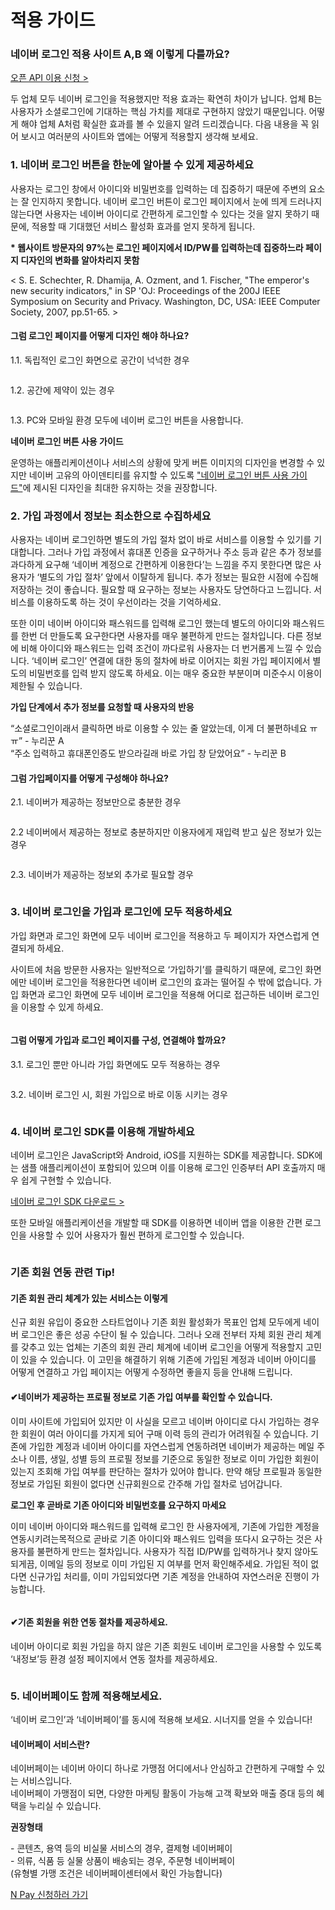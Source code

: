 # 적용 가이드

<html lang="ko">
<head>
    <title>NAVER Developers - 네이버 로그인 적용 가이드</title>
</head>
<body>
<div class="con">
    <h3 class="h_sub">네이버 로그인 적용 사이트 A,B 왜 이렇게 다를까요?</h3>
    <div class="buttons2">
        <a class="btn_b_hi3" href="https://developers.naver.com/apps/#/register?api=nvlogin">오픈 API 이용 신청 &gt;</a>
    </div>
    <div class="img_area"><img alt="" src="./images/img_intro_naveridlogin01.png"></div>
    <p class="p_desc">
        두 업체 모두 네이버 로그인을 적용했지만 적용 효과는 확연히 차이가 납니다. 업체 B는 사용자가 소셜로그인에 기대하는 핵심 가치를 제대로 구현하지 않았기 때문입니다. 어떻게 해야 업체 A처럼 확실한 효과를 볼 수 있을지 알려 드리겠습니다.
        다음 내용을 꼭 읽어 보시고 여러분의 사이트와 앱에는 어떻게 적용할지 생각해 보세요.
    </p>
    <h3 class="h_sub">1. 네이버 로그인 버튼을 한눈에 알아볼 수 있게 제공하세요</h3>
    <p class="p_desc">
        사용자는 로그인 창에서 아이디와 비밀번호를 입력하는 데 집중하기 때문에 주변의 요소는 잘 인지하지 못합니다. 네이버 로그인 버튼이 로그인 페이지에서 눈에 띄게 드러나지 않는다면 사용자는 네이버 아이디로 간편하게 로그인할 수 있다는 것을 알지 못하기 때문에, 적용할 때 기대했던 서비스 활성화 효과를 얻지 못하게 됩니다.
    </p>
    <div class="img_area"><img alt="" src="./images/img_intro_naveridlogin02.png"></div>
    <div class="blockquote_area">
        <strong>* 웹사이트 방문자의 97%는 로그인 페이지에서 ID/PW를 입력하는데 집중하느라 페이지 디자인의 변화를 알아차리지 못함</strong>
        <p>&lt; S. E. Schechter, R. Dhamija, A. Ozment, and 1. Fischer, "The emperor's new security indicators," in SP 'OJ: Proceedings of the 200J IEEE Symposium on Security and Privacy. Washington, DC, USA: IEEE Computer Society, 2007, pp.51-65. &gt;</p>
    </div>
    <h4 class="h_subsub">그럼 로그인 페이지를 어떻게 디자인 해야 하나요?</h4>
    <p class="p_desc">
        1.1. 독립적인 로그인 화면으로 공간이 넉넉한 경우
    </p>
    <div class="img_area"><img alt="" src="./images/img_intro_naveridlogin03.png"></div>
    <p class="p_desc">
        1.2. 공간에 제약이 있는 경우
    </p>
    <div class="img_area"><img alt="" src="./images/img_intro_naveridlogin04.png"></div>
    <p class="p_desc">
        1.3. PC와 모바일 환경 모두에 네이버 로그인 버튼을 사용합니다.
    </p>
    <div class="img_area"><img alt="" src="./images/img_intro_naveridlogin05.png"></div>
    <div class="img_area"><img alt="" src="./images/img_intro_naveridlogin06.png"></div>
    <div class="blockquote_area">
        <strong>네이버 로그인 버튼 사용 가이드</strong>
        <p>운영하는 애플리케이션이나 서비스의 상황에 맞게 버튼 이미지의 디자인을 변경할 수 있지만 네이버 고유의 아이덴티티를 유지할 수 있도록 <a class="color_p2 underline" href="https://developers.naver.com/docs/login/bi/bi.md">"네이버 로그인 버튼 사용 가이드"</a>에 제시된 디자인을 최대한 유지하는 것을 권장합니다.</p>
    </div>
    <h3 class="h_sub">2. 가입 과정에서 정보는 최소한으로 수집하세요</h3>
    <p class="p_desc">
        사용자는 네이버 로그인하면 별도의 가입 절차 없이 바로 서비스를 이용할 수 있기를 기대합니다. 그러나 가입 과정에서 휴대폰 인증을 요구하거나 주소 등과 같은 추가 정보를 과다하게 요구해 ‘네이버 계정으로 간편하게 이용한다’는 느낌을 주지 못한다면 많은 사용자가 ‘별도의 가입 절차’ 앞에서 이탈하게 됩니다.
        추가 정보는 필요한 시점에 수집해 저장하는 것이 좋습니다. 필요할 때 요구하는 정보는 사용자도 당연하다고 느낍니다. 서비스를 이용하도록 하는 것이 우선이라는 것을 기억하세요.
    </p>
    <p class="p_desc">
        또한 이미 네이버 아이디와 패스워드를 입력해 로그인 했는데 별도의 아이디와 패스워드를 한번 더 만들도록 요구한다면 사용자를 매우 불편하게 만드는 절차입니다.  다른 정보에 비해 아이디와 패스워드는 입력 조건이 까다로워 사용자는 더 번거롭게 느낄 수 있습니다.
        ‘네이버 로그인’ 연결에 대한 동의 절차에 바로 이어지는 회원 가입 페이지에서 별도의 비밀번호를 입력 받지 않도록 하세요. 이는 매우 중요한 부분이며 미준수시 이용이 제한될 수 있습니다.
    </p>
    <div class="img_area"><img alt="" src="./images/img_intro_naveridlogin07.png"></div>
    <div class="blockquote_area">
        <strong>가입 단계에서 추가 정보를 요청할 때 사용자의 반응</strong>
        <p>“소셜로그인이래서 클릭하면 바로 이용할 수 있는 줄 알았는데, 이게 더 불편하네요 ㅠㅠ” - 누리꾼 A<br>“주소 입력하고 휴대폰인증도 받으라길래 바로 가입 창 닫았어요” - 누리꾼 B</p>
    </div>
    <h4 class="h_subsub">그럼 가입페이지를 어떻게 구성해야 하나요?</h4>
    <p class="p_desc">
        2.1. 네이버가 제공하는 정보만으로 충분한 경우
    </p>
    <div class="img_area"><img alt="" src="./images/img_intro_naveridlogin08.png"></div>
    <p class="p_desc">
        2.2 네이버에서 제공하는 정보로 충분하지만 이용자에게 재입력 받고 싶은 정보가 있는 경우
    </p>
    <div class="img_area"><img alt="" src="./images/img_intro_naveridlogin18.png"></div>
    <p class="p_desc">
        2.3. 네이버가 제공하는 정보외 추가로 필요할 경우
    </p>
    <div class="img_area">
        <img alt="" src="./images/img_intro_naveridlogin09.png"></div>
    <h3 class="h_sub">3. 네이버 로그인을 가입과 로그인에 모두 적용하세요</h3>
    <p class="p_desc">
        가입 화면과 로그인 화면에 모두 네이버 로그인을 적용하고 두 페이지가 자연스럽게 연결되게 하세요.
    </p>
    <p class="p_desc">
        사이트에 처음 방문한 사용자는 일반적으로 ‘가입하기’를 클릭하기 때문에, 로그인 화면에만 네이버 로그인을 적용한다면 네이버 로그인의 효과는 떨어질 수 밖에 없습니다. 가입 화면과 로그인 화면에 모두 네이버 로그인을 적용해 어디로 접근하든 네이버 로그인을 이용할 수 있게 하세요.
    </p>
    <div class="img_area"><img alt="" src="./images/img_intro_naveridlogin10.png"></div>
    <h4 class="h_subsub">그럼 어떻게 가입과 로그인 페이지를 구성, 연결해야 할까요?</h4>
    <p class="p_desc">
        3.1. 로그인 뿐만 아니라 가입 화면에도 모두 적용하는 경우
    </p>
    <div class="img_area"><img alt="" src="./images/img_intro_naveridlogin11.png"></div>
    <p class="p_desc">
        3.2. 네이버 로그인 시, 회원 가입으로 바로 이동 시키는 경우
    </p>
    <div class="img_area"><img alt="" src="./images/img_intro_naveridlogin12.png"></div>
    <h3 class="h_sub">4. 네이버 로그인 SDK를 이용해 개발하세요</h3>
    <p class="p_desc">
        네이버 로그인은 JavaScript와 Android, iOS를 지원하는 SDK를 제공합니다. SDK에는 샘플 애플리케이션이 포함되어 있으며 이를 이용해 로그인 인증부터 API 호출까지 매우 쉽게 구현할 수 있습니다.
    </p>
    <p class="p_desc">
        <a class="color_p2 underline" href="https://developers.naver.com/docs/login/sdks/sdks.md">네이버 로그인 SDK 다운로드 &gt;</a>
    </p>
    <p class="p_desc">
        또한 모바일 애플리케이션을 개발할 때 SDK를 이용하면 네이버 앱을 이용한 간편 로그인을 사용할 수 있어 사용자가 훨씬 편하게 로그인할 수 있습니다.
    </p>
    <div class="img_area"><img alt="" src="./images/img_intro_naveridlogin13.png"></div>
    <h3 class="h_sub">기존 회원 연동 관련 Tip!</h3>
    <h4 class="h_subsub">기존 회원 관리 체계가 있는 서비스는 이렇게</h4>
    <p class="p_desc">
        신규 회원 유입이 중요한 스타트업이나 기존 회원 활성화가 목표인 업체 모두에게 네이버 로그인은 좋은 성공 수단이 될 수 있습니다. 그러나 오래 전부터 자체 회원 관리 체계를 갖추고 있는 업체는 기존의 회원 관리 체계에 네이버 로그인을 어떻게 적용할지 고민이 있을 수 있습니다.
        이 고민을 해결하기 위해 기존에 가입된 계정과 네이버 아이디를 어떻게 연결하고 가입 페이지는 어떻게 수정하면 좋을지 등을 안내해 드립니다.
    </p>
    <h4 class="h_subsub">✔네이버가 제공하는 프로필 정보로 기존 가입 여부를 확인할 수 있습니다.</h4>
    <p class="p_desc">
        이미 사이트에 가입되어 있지만 이 사실을 모르고 네이버 아이디로 다시 가입하는 경우 한 회원이 여러 아이디를 가지게 되어 구매 이력 등의 관리가 어려워질 수 있습니다.
        기존에 가입한 계정과 네이버 아이디를 자연스럽게 연동하려면 네이버가 제공하는 메일 주소나 이름, 생일, 성별 등의 프로필 정보를 기준으로 동일한 정보로 이미 가입한 회원이 있는지 조회해 가입 여부를 판단하는 절차가 있어야 합니다.
        만약 해당 프로필과 동일한 정보로 가입된 회원이 없다면 신규회원으로 간주해 가입 절차로 넘어갑니다.
    </p>
    <div class="img_area"><img alt="" src="./images/img_intro_naveridlogin14.png"></div>
    <div class="blockquote_area">
        <strong class="color_p3"><i class="xi-info-suqare"></i> 로그인 후 곧바로 기존 아이디와 비밀번호를 요구하지 마세요</strong>
        <p>이미 네이버 아이디와 패스워드를 입력해 로그인 한 사용자에게, 기존에 가입한 계정을 연동시키려는목적으로 곧바로 기존 아이디와 패스워드 입력을 또다시 요구하는 것은 사용자를 불편하게 만드는 절차입니다. 사용자가 직접 ID/PW를 입력하거나 찾지 않아도 되게끔, 이메일 등의 정보로 이미 가입된 지 여부를 먼저 확인해주세요. 가입된 적이 없다면 신규가입 처리를, 이미 가입되었다면 기존 계정을 안내하여 자연스러운 진행이 가능합니다.</p>
    </div>
    <div class="img_area"><img alt="" src="./images/img_intro_naveridlogin15.png"></div>
    <h4 class="h_subsub">✔기존 회원을 위한 연동 절차를 제공하세요.</h4>
    <p class="p_desc">
        네이버 아이디로 회원 가입을 하지 않은 기존 회원도 네이버 로그인을 사용할 수 있도록 ‘내정보’등 환경 설정 페이지에서 연동 절차를 제공하세요.
    </p>
    <div class="img_area"><img alt="" src="./images/img_intro_naveridlogin16.png"></div>
    <h3 class="h_sub">5. 네이버페이도 함께 적용해보세요.</h3>
    <p class="p_desc">
        ‘네이버 로그인’과 ‘네이버페이’를 동시에 적용해 보세요. 시너지를 얻을 수 있습니다!
    </p>
    <h4 class="h_subsub">네이버페이 서비스란?</h4>
    <p class="p_desc">
        네이버페이는 네이버 아이디 하나로 가맹점 어디에서나 안심하고 간편하게 구매할 수 있는 서비스입니다. <br>네이버페이 가맹점이 되면, 다양한 마케팅 활동이 가능해 고객 확보와 매출 증대 등의 혜택을 누리실 수 있습니다.
    </p>
    <div class="img_area"><img alt="" src="./images/img_intro_naveridlogin17.png"></div>
    <div class="blockquote_area">
        <strong>권장형태</strong>
        <p>
            - 콘텐츠, 용역 등의 비실물 서비스의 경우, 결제형 네이버페이<br>
            - 의류, 식품 등 실물 상품이 배송되는 경우, 주문형 네이버페이<br>
            <span>(유형별 가맹 조건은 네이버페이센터에서 확인 가능합니다)</span>
        </p>
        <div class="btn_npay_area"><a href="https://admin.pay.naver.com/notice/view?id=200010243" class="btn_npay">N Pay 신청하러 가기</a></div>
    </div>
</div>
</body>
</html>
